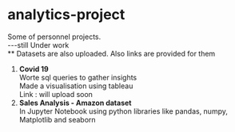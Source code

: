 # analytics-project
Some of personnel projects.    
---still Under work       
** Datasets are also uploaded. Also links are provided for them   
      
1. **Covid 19**    
   Worte sql queries to gather insights            
   Made a visualisation using tableau            
   Link : will upload soon        
2. **Sales Analysis - Amazon dataset**            
   In Jupyter Notebook using python libraries like pandas, numpy, Matplotlib and seaborn
   
